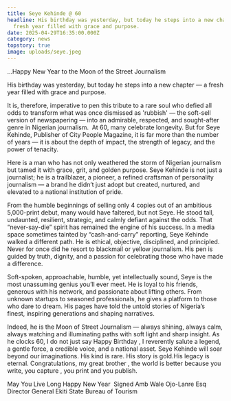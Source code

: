 ```yaml
---
title: Seye Kehinde @ 60
headline: His birthday was yesterday, but today he steps into a new chapter — a
  fresh year filled with grace and purpose.
date: 2025-04-29T16:35:00.000Z
category: news
topstory: true
image: uploads/seye.jpeg
---
```

...Happy New Year to the Moon of the Street Journalism 



His birthday was yesterday, but today he steps into a new chapter — a fresh year filled with grace and purpose.


It is, therefore, imperative to pen this tribute to a rare soul who defied all odds to transform what was once dismissed as 'rubbish' — the soft-sell version of newspapering — into an admirable, respected, and sought-after genre in Nigerian journalism. 
At 60, many celebrate longevity. But for Seye Kehinde, Publisher of City People Magazine, it is far more than the number of years — it is about the depth of impact, the strength of legacy, and the power of tenacity.


Here is a man who has not only weathered the storm of Nigerian journalism but tamed it with grace, grit, and golden purpose. Seye Kehinde is not just a journalist; he is a trailblazer, a pioneer, a refined craftsman of personality journalism — a brand he didn’t just adopt but created, nurtured, and elevated to a national institution of pride.


From the humble beginnings of selling only 4 copies out of an ambitious 5,000-print debut, many would have faltered, but not Seye. He stood tall, undaunted, resilient, strategic, and calmly defiant against the odds. That “never-say-die” spirit has remained the engine of his success.
In a media space sometimes tainted by “cash-and-carry” reporting, Seye Kehinde walked a different path. He is ethical, objective, disciplined, and principled. Never for once did he resort to blackmail or yellow journalism. His pen is guided by truth, dignity, and a passion for celebrating those who have made a difference.


Soft-spoken, approachable, humble, yet intellectually sound, Seye is the most unassuming genius you’ll ever meet. He is loyal to his friends, generous with his network, and passionate about lifting others. From unknown startups to seasoned professionals, he gives a platform to those who dare to dream. His pages have told the untold stories of Nigeria’s finest, inspiring generations and shaping narratives.


Indeed, he is the Moon of Street Journalism — always shining, always calm, always watching and illuminating paths with soft light and sharp insight. As he clocks 60, I do not just say Happy Birthday , I reverently salute a legend, a gentle force, a credible voice, and a national asset.
Seye Kehinde will soar beyond our imaginations. His kind is rare. His story is gold.His legacy is eternal.
Congratulations, my great brother , the world is better because you write, you capture , you print and you publish. 


May You Live Long Happy New Year 
Signed Amb Wale Ojo-Lanre Esq Director General Ekiti State Bureau of Tourism
